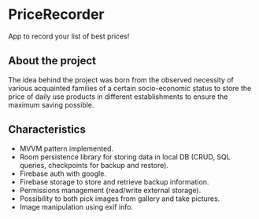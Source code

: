 # PriceRecorder
App to record your list of best prices!

## About the project
The idea behind the project was born from the observed necessity of various acquainted families of a certain socio-economic status to store the price of daily use products in different establishments to ensure the maximum saving possible.

## Characteristics
- MVVM pattern implemented.
- Room persistence library for storing data in local DB (CRUD, SQL queries, checkpoints for backup and restore).
- Firebase auth with google.
- Firebase storage to store and retrieve backup information.
- Permissions management (read/write external storage).
- Possibility to both pick images from gallery and take pictures.
- Image manipulation using exif info.
